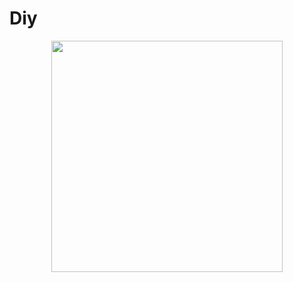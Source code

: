 # Diy
 <div align=center>
<img src="https://raw.githubusercontent.com/Jejz168/-picture/main/1.gif" width="370" height="370">
</div>
